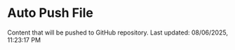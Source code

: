 # Auto Push File

Content that will be pushed to GitHub repository.
Last updated: 08/06/2025, 11:23:17 PM